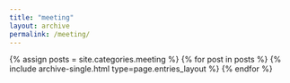 ```yaml
--- 
title: "meeting"
layout: archive
permalink: /meeting/
---
```

{% assign posts = site.categories.meeting %}
{% for post in posts %} {% include archive-single.html type=page.entries_layout %} {% endfor %}
